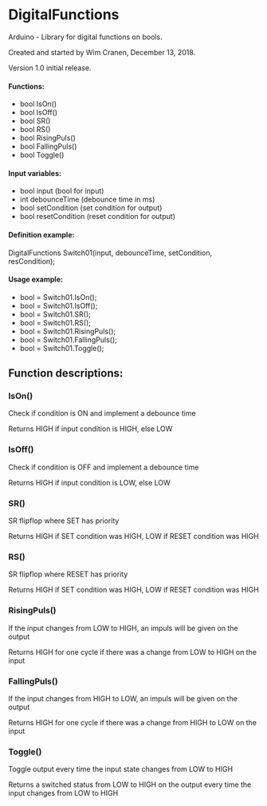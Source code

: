 # DigitalFunctions

Arduino - Library for digital functions on bools.

Created and started by Wim Cranen, December 13, 2018.

Version 1.0 initial release.

#### Functions:
- bool IsOn()
- bool IsOff()
- bool SR()
- bool RS()
- bool RisingPuls()
- bool FallingPuls()
- bool Toggle()

#### Input variables:
- bool input (bool for input)
- int debounceTime (debounce time in ms)
- bool setCondition (set condition for output)
- bool resetCondition (reset condition for output)

#### Definition example:
DigitalFunctions Switch01(input, debounceTime, setCondition, resCondition);

#### Usage example:
- bool = Switch01.IsOn();
- bool = Switch01.IsOff();
- bool = Switch01.SR();
- bool = Switch01.RS();
- bool = Switch01.RisingPuls();
- bool = Switch01.FallingPuls();
- bool = Switch01.Toggle();

## Function descriptions:
### IsOn()
Check if condition is ON and implement a debounce time

Returns HIGH if input condition is HIGH, else LOW
### IsOff()
Check if condition is OFF and implement a debounce time

Returns HIGH if input condition is LOW, else LOW 
### SR()
SR flipflop where SET has priority

Returns HIGH if SET condition was HIGH, LOW if RESET condition was HIGH
### RS()
SR flipflop where RESET has priority

Returns HIGH if SET condition was HIGH, LOW if RESET condition was HIGH
### RisingPuls()
If the input changes from LOW to HIGH, an impuls will be given on the output

Returns HIGH for one cycle if there was a change from LOW to HIGH on the input
### FallingPuls()
If the input changes from HIGH to LOW, an impuls will be given on the output

Returns HIGH for one cycle if there was a change from HIGH to LOW on the input
### Toggle()
Toggle output every time the input state changes from LOW to HIGH

Returns a switched status from LOW to HIGH on the output every time the input changes from LOW to HIGH
